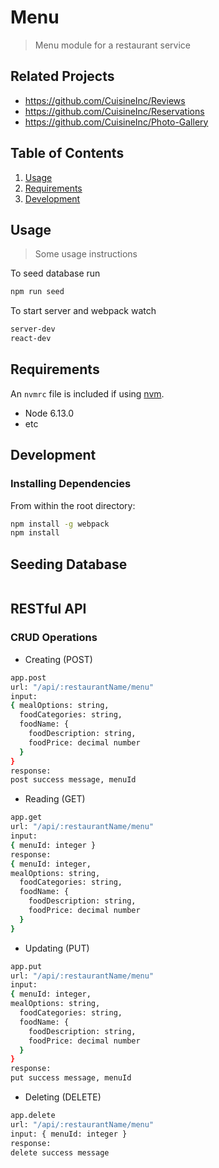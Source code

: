 # Menu

> Menu module for a restaurant service

## Related Projects

  - https://github.com/CuisineInc/Reviews
  - https://github.com/CuisineInc/Reservations
  - https://github.com/CuisineInc/Photo-Gallery

## Table of Contents

1. [Usage](#Usage)
1. [Requirements](#requirements)
1. [Development](#development)

## Usage

> Some usage instructions

To seed database run
```sh
npm run seed
```

To start server and webpack watch
```sh
server-dev
react-dev
```

## Requirements

An `nvmrc` file is included if using [nvm](https://github.com/creationix/nvm).

- Node 6.13.0
- etc

## Development

### Installing Dependencies

From within the root directory:

```sh
npm install -g webpack
npm install
```


## Seeding Database
```sh

```

## RESTful API

### CRUD Operations
- Creating (POST)
```sh
app.post
url: "/api/:restaurantName/menu"
input:
{ mealOptions: string,
  foodCategories: string,
  foodName: {
    foodDescription: string,
    foodPrice: decimal number
  }
}
response:
post success message, menuId
```
- Reading (GET)
```sh
app.get
url: "/api/:restaurantName/menu"
input:
{ menuId: integer }
response:
{ menuId: integer,
mealOptions: string,
  foodCategories: string,
  foodName: {
    foodDescription: string,
    foodPrice: decimal number
  }
}
```
- Updating (PUT)
```sh
app.put
url: "/api/:restaurantName/menu"
input:
{ menuId: integer,
mealOptions: string,
  foodCategories: string,
  foodName: {
    foodDescription: string,
    foodPrice: decimal number
  }
}
response:
put success message, menuId

```
- Deleting (DELETE)
```sh
app.delete
url: "/api/:restaurantName/menu"
input: { menuId: integer }
response:
delete success message
```
